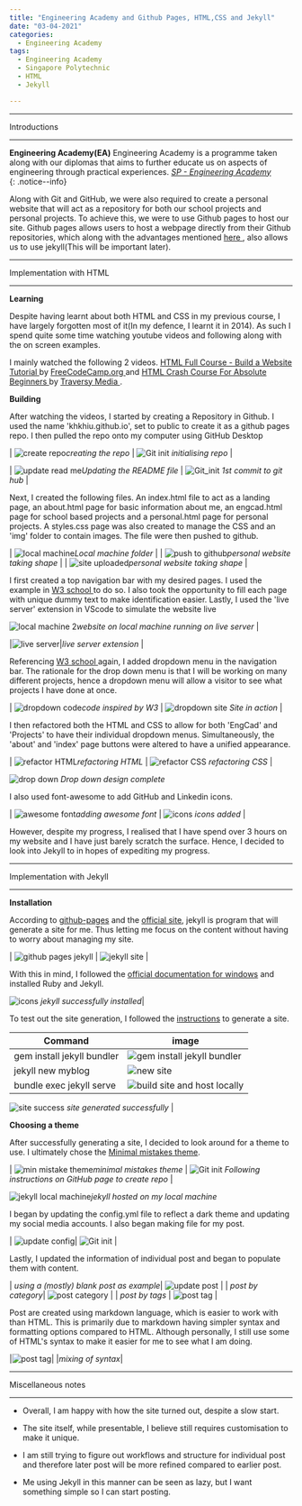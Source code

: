 ```yaml
---
title: "Engineering Academy and Github Pages, HTML,CSS and Jekyll"
date: "03-04-2021"
categories:
  - Engineering Academy
tags:
  - Engineering Academy
  - Singapore Polytechnic
  - HTML
  - Jekyll

---
```


***

Introductions

***

**Engineering Academy(EA)** Engineering Academy is a programme taken along with our diplomas that aims to further educate us on aspects of engineering through practical experiences. 
<cite><a href="https://www.sp.edu.sg/engineering-cluster/engineering-academy">SP - Engineering Academy</a></cite>  
{: .notice--info}


Along with Git and GitHub, we were also required to create a personal website that will act as a repository for both our school projects and personal projects. To achieve this, we were to use Github pages to host our site. Github pages allows users to host a webpage directly from their Github repositories, which along with the advantages mentioned <a href="https://khkhiu.github.io/engineering%20academy/engcad-github/"> here </a>, also allows us to use jekyll(This will be important later).

***

Implementation with HTML

***

<strong>Learning</strong>

Despite having learnt about both HTML and CSS in my previous course, I have largely forgotten most of it(In my defence, I learnt it in 2014). As such I spend quite some time watching youtube videos and following along with the on screen examples.

I mainly watched the following 2 videos. <a href="https://www.youtube.com/watch?v=pQN-pnXPaVg"> HTML Full Course - Build a Website Tutorial </a> by <a href="https://www.youtube.com/channel/UC8butISFwT-Wl7EV0hUK0BQ"> FreeCodeCamp.org </a> and <a href="https://www.youtube.com/watch?v=UB1O30fR-EE">HTML Crash Course For Absolute Beginners </a> by <a href="https://www.youtube.com/channel/UC29ju8bIPH5as8OGnQzwJyA"> Traversy Media </a>.

<strong>Building</strong>

After watching the videos, I started by creating a Repository in Github. I used the name 'khkhiu.github.io', set to public to create it as a github pages repo. I then pulled the repo onto my computer using GitHub Desktop  

| ![create repo](/assets/images/engcad-github-pages/HTML/Create_repo.png)<em>creating the repo</em> | ![Git init](/assets/images/engcad-github-pages/HTML/Github_init.png) <em>initialising repo</em> |

| ![update read me](/assets/images/engcad-github-pages/HTML/Vscode-Readme.png)<em>Updating the README file</em> | ![Git_init](/assets/images/engcad-github-pages/HTML/Github_1st_commit.png) <em>1st commit to git hub</em> |

Next, I created the following files. An index.html file to act as a landing page, an about.html page for basic information about me, an engcad.html page for school based projects and a personal.html page for personal projects. A styles.css page was also created to manage the CSS and an 'img' folder to contain images. The file were then pushed to github.

| ![local machine](/assets/images/engcad-github-pages/HTML/Local_machine.png)<em>Local machine folder</em> |
| ![push to github](/assets/images/engcad-github-pages/HTML/Upload_local_machine.png)<em>personal website taking shape</em> |
| ![site uploaded](/assets/images/engcad-github-pages/HTML/Update_github.png)<em>personal website taking shape</em> |

I first created a top navigation bar with my desired pages. I used the example in <a href = "https://www.w3schools.com/howto/howto_js_topnav.asp"> W3 school </a> to do so. I also took the opportunity to fill each page with unique dummy text to make identification easier. Lastly, I used the 'live server' extension in VScode to simulate the website live 

![local machine 2](/assets/images/engcad-github-pages/HTML/Local_machine_design.png)<em>website on local machine running on live server</em> |


|![live server](/assets/images/engcad-github-pages/HTML/liverserver.png)|<em>live server extension</em> |

Referencing <a href="https://www.w3schools.com/howto/howto_css_dropdown_navbar.asp">W3 school </a> again, I added  dropdown menu in the navigation bar. The rationale for the drop down menu is that I will be working on many different projects, hence a dropdown menu will allow a visitor to see what projects I have done at once. 

| ![dropdown code](/assets/images/engcad-github-pages/HTML/Local_machine_design2_code.png)<em>code inspired by W3</em> | ![dropdown site](/assets/images/engcad-github-pages/HTML/Local_machine_design2.png) <em>Site in action</em> |

I then refactored both the HTML and CSS to allow for both 'EngCad' and 'Projects' to have their individual dropdown menus. Simultaneously, the 'about' and 'index' page buttons were altered to have a unified appearance.

| ![refactor HTML](/assets/images/engcad-github-pages/HTML/refactored_HTML.png)<em>refactoring HTML</em> | ![refactor CSS](/assets/images/engcad-github-pages/HTML/refactored_CSS.png) <em>refactoring CSS</em> |

![drop down](/assets/images/engcad-github-pages/HTML/Local_machine_design_drop.png) <em>Drop down design complete</em>

I also used font-awesome to add GitHub and Linkedin icons.

| ![awesome font](/assets/images/engcad-github-pages/HTML/fa_icons.png)<em>adding awesome font</em> | ![icons](/assets/images/engcad-github-pages/HTML/Local_machine_design_icons.png) <em>icons added</em> |

However, despite my progress, I realised that I have spend over 3 hours on my website and I have just barely scratch the surface. Hence, I decided to look into Jekyll to in hopes of expediting my progress.


***

Implementation with Jekyll

***

<strong>Installation</strong>

According to <a href="https://pages.github.com/">github-pages</a> and the <a href="https://jekyllrb.com/">official site</a>, jekyll is program that will generate a site for me. Thus letting me focus on the content without having to worry about managing my site.

| ![github pages jekyll](/assets/images/engcad-github-pages/Jekyll/github_jekyll.png) | ![jekyll site](/assets/images/engcad-github-pages/Jekyll/jekyll_site.png) |

With this in mind, I followed the <a href="https://jekyllrb.com/docs/installation/windows/">official documentation for windows</a> and installed Ruby and Jekyll.

![icons](/assets/images/engcad-github-pages/Jekyll/jekyll_install_success.png) <em>jekyll successfully installed</em>|

To test out the site generation, I followed the <a href="https://jekyllrb.com/docs/">instructions</a> to generate a site.

| Command   | image |
| ----------- | ----------- |
| gem install jekyll bundler | ![gem install jekyll bundler](/assets/images/engcad-github-pages/Jekyll/site_gen1.png) | 
| jekyll new myblog | ![new site](/assets/images/engcad-github-pages/Jekyll/site_gen2.png) | 
| bundle exec jekyll serve | ![build site and host locally](/assets/images/engcad-github-pages/Jekyll/site_gen3.png) |

![site success](/assets/images/engcad-github-pages/Jekyll/gen_success.png) <em> site generated successfully </em>|

<strong>Choosing a theme</strong>

After successfully generating a site, I decided to look around for a theme to use. I ultimately chose the <a href="https://jekyllthemes.io/theme/minimal-mistakes">Minimal mistakes theme</a>. 

| ![min mistake theme](/assets/images/engcad-github-pages/Jekyll/min_mistake.png)<em>minimal mistakes theme</em> | ![Git init](/assets/images/engcad-github-pages/Jekyll/min_mistake_make_repo.png) <em>Following instructions on GitHub page to create repo</em> |

![jekyll local machine](/assets/images/engcad-github-pages/Jekyll/jekyll_machine.png)<em>jekyll hosted on my local machine</em>

I began by updating the config.yml file to reflect a dark theme and updating my social media accounts. I also began making file for my post.

| ![update config](/assets/images/engcad-github-pages/Jekyll/update_config.png)| ![Git init](/assets/images/engcad-github-pages/Jekyll/update_post.png)  |

Lastly, I updated the information of individual post and began to populate them with content.

| <em>using a (mostly) blank post as example</em>| ![update post](/assets/images/engcad-github-pages/Jekyll/edit_post.png) | 
| <em>post by category</em>| ![post category](/assets/images/engcad-github-pages/Jekyll/post_cat.png)  |
| <em>post by tags</em> | ![post tag](/assets/images/engcad-github-pages/Jekyll/post_tag.png) | 

Post are created using markdown language, which is easier to work with than HTML. This is primarily due to markdown having simpler syntax and formatting options compared to HTML. Although personally, I still use some of HTML's syntax to make it easier for me to see what I am doing.

|![post tag](/assets/images/engcad-github-pages/Jekyll/mix_syntax.png)|
|<em>mixing of syntax</em>|

***

Miscellaneous notes

***
- Overall, I am happy with how the site turned out, despite a slow start.

- The site itself, while presentable, I believe still requires customisation to make it unique.

- I am still trying to figure out workflows and structure for individual post and therefore later post will be more refined compared to earlier post.

- Me using Jekyll in this manner can be seen as lazy, but I want something simple so I can start posting.